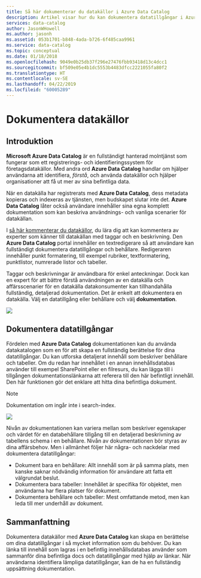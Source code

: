 ```yaml
---
title: Så här dokumenterar du datakällor i Azure Data Catalog
description: Artikel visar hur du kan dokumentera datatillgångar i Azure Data Catalog.
services: data-catalog
author: JasonWHowell
ms.author: jasonh
ms.assetid: 053b1701-b848-4ada-b726-6f485caa9961
ms.service: data-catalog
ms.topic: conceptual
ms.date: 01/18/2018
ms.openlocfilehash: 9049e0b25db37f296e27476fbb93418d13c4dcc1
ms.sourcegitcommit: bf509e05e4b1dc5553b4483dfcc2221055fa80f2
ms.translationtype: HT
ms.contentlocale: sv-SE
ms.lasthandoff: 04/22/2019
ms.locfileid: "60005289"
---
```

# <a name="document-data-sources"></a>Dokumentera datakällor
## <a name="introduction"></a>Introduktion
**Microsoft Azure Data Catalog** är en fullständigt hanterad molntjänst som fungerar som ett registrerings- och identifieringssystem för företagsdatakällor. Med andra ord **Azure Data Catalog** handlar om hjälper användarna att identifiera, *förstå*, och använda datakällor och hjälper organisationer att få ut mer av sina befintliga data.

När en datakälla har registrerats med **Azure Data Catalog**, dess metadata kopieras och indexeras av tjänsten, men budskapet slutar inte det. **Azure Data Catalog** låter också användare innehåller sina egna komplett dokumentation som kan beskriva användnings- och vanliga scenarier för datakällan.

I [så här kommenterar du datakällor](data-catalog-how-to-annotate.md), du lära dig att kan kommentera av experter som känner till datakällan med taggar och en beskrivning. Den **Azure Data Catalog** portal innehåller en textredigerare så att användare kan fullständigt dokumentera datatillgångar och behållare. Redigeraren innehåller punkt formatering, till exempel rubriker, textformatering, punktlistor, numrerade listor och tabeller.

Taggar och beskrivningar är användbara för enkel anteckningar. Dock kan en expert för att bättre förstå användningen av en datakälla och affärsscenarier för en datakälla datakonsumenter kan tillhandahålla fullständig, detaljerad dokumentation. Det är enkelt att dokumentera en datakälla. Välj en datatillgång eller behållare och välj **dokumentation**.

![](media/data-catalog-documentation/data-catalog-documentation.png)

## <a name="documenting-data-assets"></a>Dokumentera datatillgångar
Fördelen med **Azure Data Catalog** dokumentationen kan du använda datakatalogen som en för att skapa en fullständig berättelse för dina datatillgångar. Du kan utforska detaljerat innehåll som beskriver behållare och tabeller. Om du redan har innehållet i en annan innehållsdatabas använder till exempel SharePoint eller en filresurs, du kan lägga till i tillgången dokumentationslänkarna att referera till den här befintligt innehåll. Den här funktionen gör det enklare att hitta dina befintliga dokument.

> [!NOTE]
> Dokumentation om ingår inte i search-index.
>
>

![](media/data-catalog-documentation/data-catalog-documentation2.png)

Nivån av dokumentationen kan variera mellan som beskriver egenskaper och värdet för en databehållare tillgång till en detaljerad beskrivning av tabellens schema i en behållare. Nivån av dokumentationen bör styras av dina affärsbehov. Men i allmänhet följer här några- och nackdelar med dokumentera datatillgångar:

* Dokument bara en behållare: Allt innehåll som är på samma plats, men kanske saknar nödvändig information för användare att fatta ett välgrundat beslut.
* Dokumentera bara tabeller: Innehållet är specifika för objektet, men användarna har flera platser för dokument.
* Dokumentera behållare och tabeller: Mest omfattande metod, men kan leda till mer underhåll av dokument.

## <a name="summary"></a>Sammanfattning
Dokumentera datakällor med **Azure Data Catalog** kan skapa en berättelse om dina datatillgångar i så mycket information som du behöver.  Du kan länka till innehåll som lagras i en befintlig innehållsdatabas använder som sammanför dina befintliga docs och datatillgångar med hjälp av länkar. När användarna identifiera lämpliga datatillgångar, kan de ha en fullständig uppsättning dokumentation.
